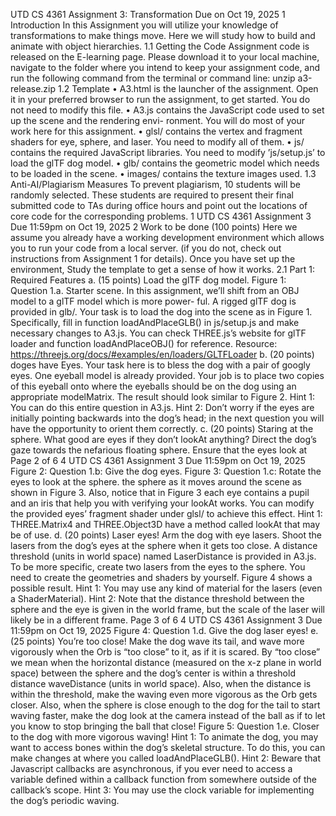 UTD CS 4361 Assignment 3: Transformation
Due on Oct 19, 2025
1 Introduction
In this Assignment you will utilize your knowledge of transformations to make things move.
Here we will study how to build and animate with object hierarchies.
1.1 Getting the Code
Assignment code is released on the E-learning page. Please download it to your local machine,
navigate to the folder where you intend to keep your assignment code, and run the following
command from the terminal or command line:
unzip a3-release.zip
1.2 Template
• A3.html is the launcher of the assignment. Open it in your preferred browser to run
the assignment, to get started. You do not need to modify this file.
• A3.js contains the JavaScript code used to set up the scene and the rendering envi-
ronment. You will do most of your work here for this assignment.
• glsl/ contains the vertex and fragment shaders for eye, sphere, and laser. You need
to modify all of them.
• js/ contains the required JavaScript libraries. You need to modify ’js/setup.js’ to load
the glTF dog model.
• glb/ contains the geometric model which needs to be loaded in the scene.
• images/ contains the texture images used.
1.3 Anti-AI/Plagiarism Measures
To prevent plagiarism, 10 students will be randomly selected. These students
are required to present their final submitted code to TAs during office hours and
point out the locations of core code for the corresponding problems.
1
UTD CS 4361 Assignment 3 Due 11:59pm on Oct 19, 2025
2 Work to be done (100 points)
Here we assume you already have a working development environment which allows you to
run your code from a local server. (if you do not, check out instructions from Assignment
1 for details). Once you have set up the environment, Study the template to get a sense of
how it works.
2.1 Part 1: Required Features
a. (15 points) Load the glTF dog model.
Figure 1: Question 1.a. Starter scene.
In this assignment, we’ll shift from an OBJ model to a glTF model which is more power-
ful. A rigged glTF dog is provided in glb/. Your task is to load the dog into the scene as
in Figure 1. Specifically, fill in function loadAndPlaceGLB() in js/setup.js and make
necessary changes to A3.js. You can check THREE.js’s website for glTF loader and
function loadAndPlaceOBJ() for reference.
Resource: https://threejs.org/docs/#examples/en/loaders/GLTFLoader
b. (20 points) doges have Eyes. Your task here is to bless the dog with a pair of googly
eyes. One eyeball model is already provided. Your job is to place two copies of this eyeball
onto where the eyeballs should be on the dog using an appropriate modelMatrix. The
result should look similar to Figure 2.
Hint 1: You can do this entire question in A3.js.
Hint 2: Don’t worry if the eyes are initially pointing backwards into the dog’s head; in
the next question you will have the opportunity to orient them correctly.
c. (20 points) Staring at the sphere. What good are eyes if they don’t lookAt anything?
Direct the dog’s gaze towards the nefarious floating sphere. Ensure that the eyes look at
Page 2 of 6 4
UTD CS 4361 Assignment 3 Due 11:59pm on Oct 19, 2025
Figure 2: Question 1.b: Give the dog eyes.
Figure 3: Question 1.c: Rotate the eyes to look at the sphere.
the sphere as it moves around the scene as shown in Figure 3. Also, notice that in Figure
3 each eye contains a pupil and an iris that help you with verifying your lookAt works.
You can modify the provided eyes’ fragment shader under glsl/ to achieve this effect.
Hint 1: THREE.Matrix4 and THREE.Object3D have a method called lookAt that may be
of use.
d. (20 points) Laser eyes! Arm the dog with eye lasers. Shoot the lasers from the dog’s
eyes at the sphere when it gets too close. A distance threshold (units in world space)
named LaserDistance is provided in A3.js. To be more specific, create two lasers from
the eyes to the sphere. You need to create the geometries and shaders by yourself. Figure
4 shows a possible result.
Hint 1: You may use any kind of material for the lasers (even a ShaderMaterial).
Hint 2: Note that the distance threshold between the sphere and the eye is given in the
world frame, but the scale of the laser will likely be in a different frame.
Page 3 of 6 4
UTD CS 4361 Assignment 3 Due 11:59pm on Oct 19, 2025
Figure 4: Question 1.d. Give the dog laser eyes!
e. (25 points) You’re too close! Make the dog wave its tail, and wave more vigorously when
the Orb is “too close” to it, as if it is scared. By “too close” we mean when the horizontal
distance (measured on the x-z plane in world space) between the sphere and the dog’s
center is within a threshold distance waveDistance (units in world space). Also, when
the distance is within the threshold, make the waving even more vigorous as the Orb gets
closer. Also, when the sphere is close enough to the dog for the tail to start waving faster,
make the dog look at the camera instead of the ball as if to let you know to stop bringing
the ball that close!
Figure 5: Question 1.e. Closer to the dog with more vigorous waving!
Hint 1: To animate the dog, you may want to access bones within the dog’s skeletal
structure. To do this, you can make changes at where you called loadAndPlaceGLB().
Hint 2: Beware that Javascript callbacks are asynchronous, if you ever need to access
a variable defined within a callback function from somewhere outside of the callback’s
scope.
Hint 3: You may use the clock variable for implementing the dog’s periodic waving.

